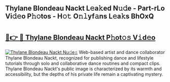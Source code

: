 ## Thylane Blondeau Nackt L𝚎a𝚔ed N𝚞𝚍e - Part-rLo Vi𝚍𝚎o P𝚑𝚘tos - H𝚘𝚝 O𝚗𝚕yf𝚊ns L𝚎a𝚔s BhOxQ

# <h2><a href="http://kf1m1v.oniu.top/?m=Thylane+Blondeau+Nackt">🔗👉 🔴 Thylane Blondeau Nackt P𝚑ot𝚘𝚜 V𝚒d𝚎o</a></h2>

[![Thylane Blondeau Nackt Nu𝚍e𝚜](https://i.imgur.com/0qMVB7G.gif)](http://kf1m1v.oniu.top/?m=Thylane+Blondeau+Nackt)
Web-based artist and dance collaborator Thylane Blondeau Nackt, recognized for publishing dance and lifestyle tutorials through solo and collaborative dance routines and compact clips. Thylane Blondeau Nackt's public image is characterized by its warmth and accessibility, but the depths of his private life remain a captivating mystery.  
